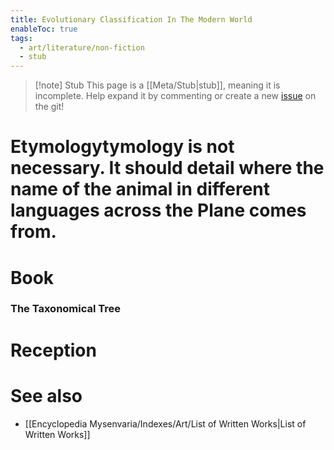 ```yaml
---
title: Evolutionary Classification In The Modern World
enableToc: true
tags:
  - art/literature/non-fiction
  - stub
---
```


> [!note] Stub
> This page is a [[Meta/Stub|stub]], meaning it is incomplete. Help expand it by commenting or create a new [issue](https://github.com/RagtimeGal/quartz--encyclopedia-mysenvaria/issues/new/choose) on the git!


# Etymology[](Meta/Stubs.md)tymology is not necessary. It should detail where the name of the animal in different languages across the Plane comes from.
# Book
### The Taxonomical Tree

# Reception

# See also
- [[Encyclopedia Mysenvaria/Indexes/Art/List of Written Works|List of Written Works]]